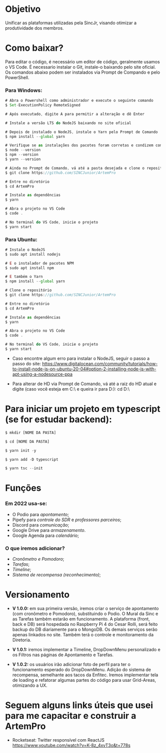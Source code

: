 # Objetivo
Unificar as plataformas utilizadas pela SincJr, visando otimizar a produtividade dos membros.

# Como baixar?
Para editar o código, é necessário um editor de código, geralmente usamos o VS Code.
É necessario instalar o Git, instale-o baixando pelo site oficial.
Os comandos abaixo podem ser instalados via Prompt de Compando e pelo PowerShell.
### Para Windows:
``` javascript
# Abra o Powershell como administrador e execute o seguinte comando
$ Set-ExecutionPolicy RemoteSigned

# Após executado, digite A para permitir a alteração e dê Enter

# Instale a versão LTS do NodeJS baixando no site oficial

# Depois de instalado o NodeJS, instale o Yarn pelo Prompt de Comando
$ npm install --global yarn

# Verifique se as instalações dos pacotes foram corretas e condizem com a versão do site
$ node --version
$ npm --version
$ yarn --version

# Ainda no Prompt de Comando, vá até a pasta desejada e clone o repositório
$ git clone https://github.com/SINCJunior/ArtemPro

# Entre no diretório
$ cd ArtemPro

# Instale as dependências
$ yarn

# Abra o projeto no VS Code
$ code .

# No terminal do VS Code, inicie o projeto
$ yarn start
```

### Para Ubuntu:
``` javascript
# Instale o NodeJS
$ sudo apt install nodejs

# E o instalador de pacotes NPM
$ sudo apt install npm

# E também o Yarn
$ npm install --global yarn

# Clone o repositório
$ git clone https://github.com/SINCJunior/ArtemPro

# Entre no diretório
$ cd ArtemPro

# Instale as dependências
$ yarn

# Abra o projeto no VS Code
$ code .

# No terminal do VS Code, inicie o projeto
$ yarn start
```
- Caso encontre algum erro para instalar o NodeJS, seguir o passo a passo do site: https://www.digitalocean.com/community/tutorials/how-to-install-node-js-on-ubuntu-20-04#option-2-installing-node-js-with-apt-using-a-nodesource-ppa

- Para alterar de HD via Prompt de Comando, vá até a raiz do HD atual e digite (caso você esteja em C:\ e queira ir para D:\): cd D:\
# Para iniciar um projeto em typescript (se for estudar backend):
``` javascript
$ mkdir [NOME DA PASTA]

$ cd [NOME DA PASTA]

$ yarn init -y

$ yarn add -D typescript

$ yarn tsc --init
```

# Funções
### Em 2022 usa-se:
- O Podio para _apontamento_;
- Pipefy para _controle do SDR_ e _professores parceiros_;
- Discord para _comunicação_;
- Google Drive para _armazenamento_.
- Google Agenda para _calendário_;

### O que iremos adicionar?
- _Cronômetro e Pomodoro_;
- _Tarefas_;
- _Timeline_;
- _Sistema de recompensa (reconhecimento)_;

# Versionamento
- __V 1.0.0:__ em sua primeira versão, iremos criar o serviço de apontamento (com cronômetro e Pomodoro), substituindo o Podio. O Mural da Sinc e as Tarefas também estarão em funcionamento. A plataforma (front, back e DB) será hospedada no Raspberry Pi 4 do Cesar Rolli, será feito backup do DB diariamente para o MongoDB. Os demais serviços serão apenas linkados no site. Também terá o controle e monitoramento da Diretoria.

- __V 1.0.1:__ iremos implementar a Timeline, DropDownMenu personalizado e os Filtros nas páginas de Apontamento e Tarefas.

- __V 1.0.2:__ os usuários irão adicionar foto de perfil para ter o funcionamento esperado do DropDownMenu. Adição do sistema de recompensa, semelhante aos tacos da Enfitec. Iremos implementar tela de loading e refatorar algumas partes do código para usar Grid-Areas, otimizando a UX. 


# Seguem alguns links úteis que usei para me capacitar e construir a ArtemPro

- Rocketseat: Twitter responsível com ReactJS 
https://www.youtube.com/watch?v=K-8z_4xvT3o&t=778s
